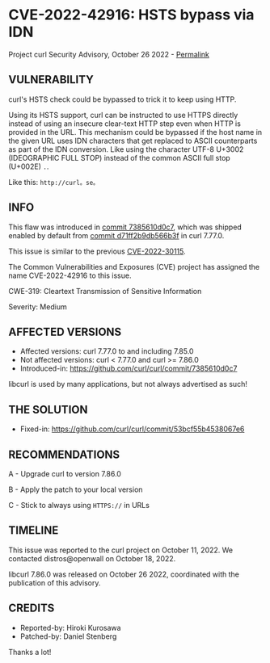 CVE-2022-42916: HSTS bypass via IDN
===================================

Project curl Security Advisory, October 26 2022 -
[Permalink](https://curl.se/docs/CVE-2022-42916.html)

VULNERABILITY
-------------

curl's HSTS check could be bypassed to trick it to keep using HTTP.

Using its HSTS support, curl can be instructed to use HTTPS directly instead
of using an insecure clear-text HTTP step even when HTTP is provided in the
URL. This mechanism could be bypassed if the host name in the given URL uses
IDN characters that get replaced to ASCII counterparts as part of the IDN
conversion. Like using the character UTF-8 U+3002 (IDEOGRAPHIC FULL STOP)
instead of the common ASCII full stop (U+002E) `.`.

Like this: `http://curl。se。`

INFO
----

This flaw was introduced in [commit
7385610d0c7](https://github.com/curl/curl/commit/7385610d0c7), which was
shipped enabled by default from [commit
d71ff2b9db566b3f](https://github.com/curl/curl/commit/d71ff2b9db566b3f) in
curl 7.77.0.

This issue is similar to the previous [CVE-2022-30115](https://curl.se/docs/CVE-2022-30115.html).

The Common Vulnerabilities and Exposures (CVE) project has assigned the name
CVE-2022-42916 to this issue.

CWE-319: Cleartext Transmission of Sensitive Information

Severity: Medium

AFFECTED VERSIONS
-----------------

- Affected versions: curl 7.77.0 to and including 7.85.0
- Not affected versions: curl < 7.77.0 and curl >= 7.86.0
- Introduced-in: https://github.com/curl/curl/commit/7385610d0c7

libcurl is used by many applications, but not always advertised as such!

THE SOLUTION
------------

- Fixed-in: https://github.com/curl/curl/commit/53bcf55b4538067e6

RECOMMENDATIONS
--------------

 A - Upgrade curl to version 7.86.0

 B - Apply the patch to your local version
 
 C - Stick to always using `HTTPS://` in URLs
 
TIMELINE
--------

This issue was reported to the curl project on October 11, 2022. We contacted
distros@openwall on October 18, 2022.

libcurl 7.86.0 was released on October 26 2022, coordinated with the
publication of this advisory.

CREDITS
-------

- Reported-by: Hiroki Kurosawa
- Patched-by: Daniel Stenberg

Thanks a lot!
